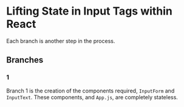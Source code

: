 # Lifting State in Input Tags within React
Each branch is another step in the process.

## Branches
### 1
Branch 1 is the creation of the components required, `InputForm` and `InputText`.  These components, and `App.js`, are completely stateless.
